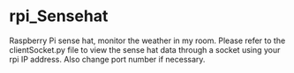 # rpi_Sensehat
Raspberry Pi sense hat, monitor the weather in my room. Please refer to the clientSocket.py file to view the sense hat data through a socket using your rpi IP address. Also change port number if necessary.

